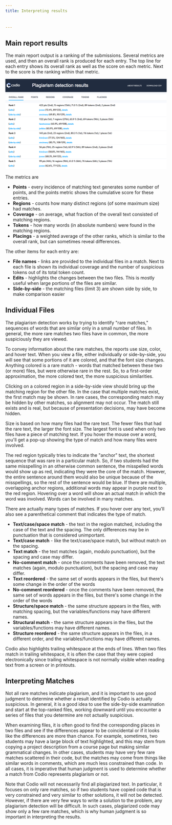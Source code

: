 ```yaml
---
title: Interpreting results


---
```


## Main report results

The main report output is a ranking of the submissions. Several metrics are used, and then an overall rank is produced for each entry. The top line for each entry shows its overall rank as well as the score on each metric. Next to the score is the ranking within that metric.

![authtoken](/img/guides/plag-main-report.png)

The metrics are

- **Points** - every incidence of matching text generates some number of points, and the points metric shows the cumulative score for these entries.
- **Regions** - counts how many distinct regions (of some maximum size) had matches.
- **Coverage** - on average, what fraction of the overall text consisted of matching regions.
- **Tokens** - how many words (in absolute numbers) were found in the matching regions.
- **Placings** - a weighted average of the other ranks, which is similar to the overall rank, but can sometimes reveal differences.

The other items for each entry are:

- **File names** - links are provided to the individual files in a match. Next to each file is shown its individual coverage and the number of suspicious tokens out of its total token count.
- **Edits** - highlights the changes between the two files. This is mostly useful when large portions of the files are similar.
- **Side-by-side** - the matching files (limit 3) are shown side by side, to make comparison easier

## Individual Files

The plagiarism detection works by trying to identify "rare matches," sequences of words that are similar only in a small number of files. In general, the more rare matches two files have in common, the more suspiciously they are viewed.

To convey information about the rare matches, the reports use size, color, and hover text. When you view a file, either individually or side-by-side, you will see that some portions of it are colored, and that the font size changes. Anything colored is a rare match - words that matched between these two (or more) files, but were otherwise rare in the rest. So, to a first-order approximation, the more colored text, the more suspicious similarities.

Clicking on a colored region in a side-by-side view should bring up the matching region for the other file. In the case that multiple matches exist, the first match may be shown. In rare cases, the corresponding match may be hidden by other matches, so alignment may not occur. The match still exists and is real, but because of presentation decisions, may have become hidden.

Size is based on how many files had the rare text. The fewer files that had the rare text, the larger the font size. The largest font is used when only two files have a piece of matching text. If you hover the mouse over a word, you'll get a pop-up showing the type of match and how many files were involved.

The red region typically tries to indicate the "anchor" text, the shortest sequence that was rare in a particular match. So, if two students had the same misspelling in an otherwise common sentence, the misspelled words would show up as red, indicating they were the core of the match. However, the entire sentence around them would also be unique because of the misspellings, so the rest of the sentence would be blue. If there are multiple, overlapping anchor regions, additional words may appear in purple next to the red region. Hovering over a word will show an actual match in which the word was involved. Words can be involved in many matches.

There are actually many types of matches. If you hover over any text, you'll also see a parenthetical comment that indicates the type of match.

- **Text/case/space match** - the text in the region matched, including the case of the text and the spacing. The only differences may be in punctuation that is considered unimportant.
- **Text/case match** - like the text/case/space match, but without match on the spacing.
- **Text match** - the text matches (again, modulo punctuation), but the spacing and case may differ.
- **No-comment match** - once the comments have been removed, the text matches (again, modulo punctuation), but the spacing and case may differ.
- **Text reordered** - the same set of words appears in the files, but there's some change in the order of the words
- **No-comment reordered** - once the comments have been removed, the same set of words appears in the files, but there's some change in the order of the words
- **Structure/space match** - the same structure appears in the files, with matching spacing, but the variables/functions may have different names.
- **Structural match** - the same structure appears in the files, but the variables/functions may have different names.
- **Structure reordered** - the same structure appears in the files, in a different order, and the variables/functions may have different names.

Codio also highlights trailing whitespace at the ends of lines. When two files match in trailing whitespace, it is often the case that they were copied electronically since trailing whitespace is not normally visible when reading text from a screen or in printouts.

## Interpreting Matches

Not all rare matches indicate plagiarism, and it is important to use good judgment to determine whether a result identified by Codio is actually suspicious. In general, it is a good idea to use the side-by-side examination and start at the top-ranked files, working downward until you encounter a series of files that you determine are not actually suspicious.

When examining files, it is often good to find the corresponding places in two files and see if the differences appear to be coincidental or if it looks like the differences are more than chance. For example, sometimes, two students may have a large block of text highlighted, and this may stem from copying a project description from a course page but making similar grammatical changes. In other cases, students may have very few rare matches scattered in their code, but the matches may come from things like similar words in comments, which are much less constrained than code. In all cases, it is imperative that human judgment is used to determine whether a match from Codio represents plagiarism or not.

Note that Codio will not necessarily find all plagiarized text. In particular, it focuses on only rare matches, so if two students have copied code that is very constrained and very similar to other solutions, it will not be detected. However, if there are very few ways to write a solution to the problem, any plagiarism detection will be difficult. In such cases, plagiarized code may show only a few rare matches, which is why human judgment is so important in interpreting the results.

